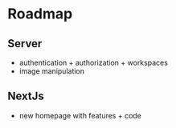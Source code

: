 # Roadmap

## Server

- authentication + authorization + workspaces
- image manipulation

## NextJs

- new homepage with features + code
